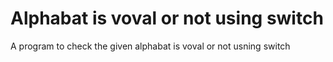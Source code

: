 # Alphabat is voval or not using switch
 A program to check the given alphabat is voval or not usning switch
